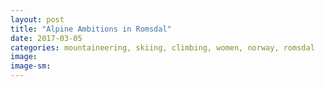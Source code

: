 ```yaml
---
layout: post
title: "Alpine Ambitions in Romsdal"
date: 2017-03-05
categories: mountaineering, skiing, climbing, women, norway, romsdal
image:
image-sm:
---
```



